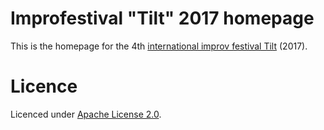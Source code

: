 # Improfestival "Tilt" 2017 homepage

This is the homepage for the 4th [international improv festival Tilt](https://2017.improfestival.ee) (2017).

# Licence

Licenced under [Apache License 2.0](http://choosealicense.com/licenses/apache-2.0).
